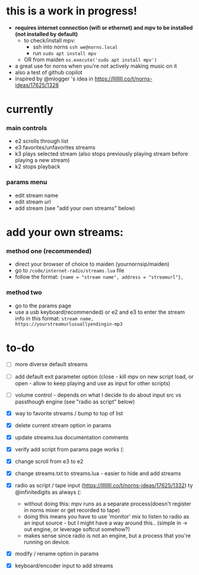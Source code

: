 # this is a work in progress!
- **requires internet connection (wifi or ethernet) and mpv to be installed (not installed by default)**
    - to check/install mpv:
        - ssh into norns `ssh we@norns.local`
        - run `sudo apt install mpv`
    - OR from maiden `os.execute('sudo apt install mpv')` 
- a great use for norns when you're not actively making music on it
- also a test of github copilot
- inspired by @mlogger 's idea in https://llllllll.co/t/norns-ideas/17625/1328

# currently
### main controls
- e2 scrolls through list
- e3 favorites/unfavorites streams
- k3 plays selected stream (also stops previously playing stream before playing a new stream)
- k2 stops playback

### params menu
- edit stream name
- edit stream url
- add stream (see "add your own streams" below)

# add your own streams:
### method one (recommended)
- direct your browser of choice to maiden (yournornsip/maiden)
- go to `/code/internet-radio/streams.lua` file
- follow the format:
`{name = "stream name", address = "streamurl"},`

### method two 
- go to the params page
- use a usb keyboard(recommended) or e2 and e3 to enter the stream info in this format:
`stream name, https://yourstreamurlusuallyendingin-mp3`

# to-do
- [ ] more diverse default streams
- [ ] add default exit parameter option (close - kill mpv on new script load, or open - allow to keep playing and use as input for other scripts)
- [ ] volume control - depends on what I decide to do about input src vs passthough engine (see "radio as script" below)
- [x] way to favorite streams / bump to top of list
- [x] delete current stream option in params
- [x] update streams.lua documentation comments
- [x] verify add script from params page works (:
- [x] change scroll from e3 to e2
- [x] change streams.txt to streams.lua - easier to hide and add streams
- [x] radio as script / tape input (https://llllllll.co/t/norns-ideas/17625/1332) ty @infinitedigits as always (:
    - without doing this: mpv runs as a separate process(doesn't register in norns mixer or get recorded to tape)
    - doing this means you have to use 'monitor' mix to listen to radio as an input source - but I might have a way around this.. (simple in -> out engine, or leverage softcut somehow?)
    - makes sense since radio is not an engine, but a process that you're running on device.  
- [x] modify / rename option in params
- [x] keyboard/encoder input to add streams

